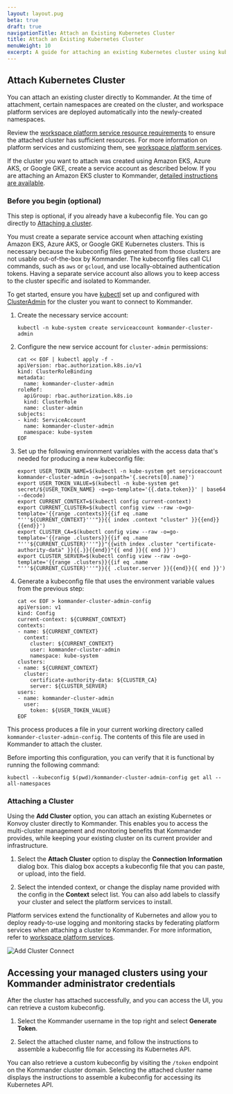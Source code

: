 ```yaml
---
layout: layout.pug
beta: true
draft: true
navigationTitle: Attach an Existing Kubernetes Cluster
title: Attach an Existing Kubernetes Cluster
menuWeight: 10
excerpt: A guide for attaching an existing Kubernetes cluster using kubeconfig
---
```


## Attach Kubernetes Cluster

You can attach an existing cluster directly to Kommander. At the time of attachment, certain namespaces are created on the cluster, and workspace platform services are deployed automatically into the newly-created namespaces.

Review the [workspace platform service resource requirements][platform_service_req] to ensure the attached cluster has sufficient resources. For more information on platform services and customizing them, see [workspace platform services][workspace_platform_services].

If the cluster you want to attach was created using Amazon EKS, Azure AKS, or Google GKE, create a service account as described below. If you are attaching an Amazon EKS cluster to Kommander, [detailed instructions are available][attach_eks_cluster].

### Before you begin (optional)

This step is optional, if you already have a kubeconfig file. You can go directly to [Attaching a cluster](#attaching-a-cluster).

You must create a separate service account when attaching existing Amazon EKS, Azure AKS, or Google GKE Kubernetes clusters. This is necessary because the kubeconfig files generated from those clusters are not usable out-of-the-box by Kommander. The kubeconfig files call CLI commands, such as `aws` or `gcloud`, and use locally-obtained authentication tokens. Having a separate service account also allows you to keep access to the cluster specific and isolated to Kommander.

To get started, ensure you have [kubectl][kubectl] set up and configured with [ClusterAdmin][clusteradmin] for the cluster you want to connect to Kommander.

1.  Create the necessary service account:

    ```shell
    kubectl -n kube-system create serviceaccount kommander-cluster-admin
    ```

1.  Configure the new service account for `cluster-admin` permissions:

    ```shell
    cat << EOF | kubectl apply -f -
    apiVersion: rbac.authorization.k8s.io/v1
    kind: ClusterRoleBinding
    metadata:
      name: kommander-cluster-admin
    roleRef:
      apiGroup: rbac.authorization.k8s.io
      kind: ClusterRole
      name: cluster-admin
    subjects:
    - kind: ServiceAccount
      name: kommander-cluster-admin
      namespace: kube-system
    EOF
    ```

1.  Set up the following environment variables with the access data that's needed for producing a new kubeconfig file:

    ```shell
    export USER_TOKEN_NAME=$(kubectl -n kube-system get serviceaccount kommander-cluster-admin -o=jsonpath='{.secrets[0].name}')
    export USER_TOKEN_VALUE=$(kubectl -n kube-system get secret/${USER_TOKEN_NAME} -o=go-template='{{.data.token}}' | base64 --decode)
    export CURRENT_CONTEXT=$(kubectl config current-context)
    export CURRENT_CLUSTER=$(kubectl config view --raw -o=go-template='{{range .contexts}}{{if eq .name "'''${CURRENT_CONTEXT}'''"}}{{ index .context "cluster" }}{{end}}{{end}}')
    export CLUSTER_CA=$(kubectl config view --raw -o=go-template='{{range .clusters}}{{if eq .name "'''${CURRENT_CLUSTER}'''"}}"{{with index .cluster "certificate-authority-data" }}{{.}}{{end}}"{{ end }}{{ end }}')
    export CLUSTER_SERVER=$(kubectl config view --raw -o=go-template='{{range .clusters}}{{if eq .name "'''${CURRENT_CLUSTER}'''"}}{{ .cluster.server }}{{end}}{{ end }}')
    ```

1.  Generate a kubeconfig file that uses the environment variable values from the previous step:

    ```shell
    cat << EOF > kommander-cluster-admin-config
    apiVersion: v1
    kind: Config
    current-context: ${CURRENT_CONTEXT}
    contexts:
    - name: ${CURRENT_CONTEXT}
      context:
        cluster: ${CURRENT_CONTEXT}
        user: kommander-cluster-admin
        namespace: kube-system
    clusters:
    - name: ${CURRENT_CONTEXT}
      cluster:
        certificate-authority-data: ${CLUSTER_CA}
        server: ${CLUSTER_SERVER}
    users:
    - name: kommander-cluster-admin
      user:
        token: ${USER_TOKEN_VALUE}
    EOF
    ```

This process produces a file in your current working directory called `kommander-cluster-admin-config`. The contents of this file are used in Kommander to attach the cluster.

Before importing this configuration, you can verify that it is functional by running the following command:

```shell
kubectl --kubeconfig $(pwd)/kommander-cluster-admin-config get all --all-namespaces
```

### Attaching a Cluster

Using the **Add Cluster** option, you can attach an existing Kubernetes or Konvoy cluster directly to Kommander. This enables you to access the multi-cluster management and monitoring benefits that Kommander provides, while keeping your existing cluster on its current provider and infrastructure.

1.  Select the **Attach Cluster** option to display the **Connection Information** dialog box. This dialog box accepts a kubeconfig file that you can paste, or upload, into the field.

1.  Select the intended context, or change the display name provided with the config in the **Context** select list. You can also add labels to classify your cluster and select the platform services to install.

Platform services extend the functionality of Kubernetes and allow you to deploy ready-to-use logging and monitoring stacks by federating platform services when attaching a cluster to Kommander. For more information, refer to [workspace platform services][workspace_platform_services].

![Add Cluster Connect](/dkp/kommander/2.0/img/add-cluster-connect.png)

## Accessing your managed clusters using your Kommander administrator credentials

After the cluster has attached successfully, and you can access the UI, you can retrieve a custom kubeconfig.

1.  Select the Kommander username in the top right and select **Generate Token**.

1.  Select the attached cluster name, and follow the instructions to assemble a kubeconfig file for accessing its Kubernetes API.

You can also retrieve a custom kubeconfig by visiting the `/token` endpoint on the Kommander cluster domain. Selecting the attached cluster name displays the instructions to assemble a kubeconfig for accessing its Kubernetes API.

[clusteradmin]: https://kubernetes.io/docs/concepts/cluster-administration/cluster-administration-overview/
[kubectl]: https://kubernetes.io/docs/tasks/tools/install-kubectl/
[workspace_platform_services]: /dkp/kommander/2.0/workspaces/workspace-platform-services/
[platform_service_req]: /dkp/kommander/2.0/workspaces/platform-service-requirements/
[attach_eks_cluster]: /dkp/kommander/2.0/clusters/attach-cluster/attach-eks-cluster/
